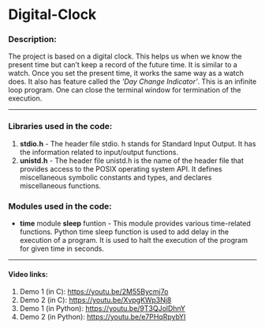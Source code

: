 # Digital-Clock

### Description:

The project is based on a digital clock. This helps us when we know the present time but can’t keep a record of the future time. It is similar to a watch. Once you set the present time, it works the same way as a watch does. It also has feature called the *'Day Change Indicator'*. This is an infinite loop program. One can close the terminal window for termination of the execution.

---

### Libraries used in the code:

1. **stdio.h** - The header file stdio. h stands for Standard Input Output. It has the information related to input/output functions.
2. **unistd.h** - The header file unistd.h is the name of the header file that provides access to the POSIX operating system API. It defines miscellaneous symbolic constants and types, and declares miscellaneous functions.

### Modules used in the code:

+ **time** module **sleep** funtion - This module provides various time-related functions. Python time sleep function is used to add delay in the execution of a program. It is used to halt the execution of the program for given time in seconds.

---

#### Video links:

1. Demo 1 (in C): https://youtu.be/2M55Bycmj7o
2. Demo 2 (in C): https://youtu.be/XvpgKWp3Nj8
3. Demo 1 (in Python): https://youtu.be/9T3QJolDhnY
4. Demo 2 (in Python): https://youtu.be/e7PHqRpybYI
